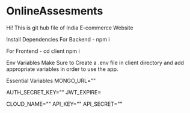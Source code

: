 # OnlineAssesments

Hi! This is git hub file of India E-commerce Website

Install Dependencies
For Backend - npm i

For Frontend - cd client npm i

Env Variables
Make Sure to Create a .env file in client directory and add appropriate variables in order to use the app.

Essential Variables MONGO_URL=""

AUTH_SECRET_KEY="" JWT_EXPIRE=

CLOUD_NAME="" API_KEY="" API_SECRET=""
